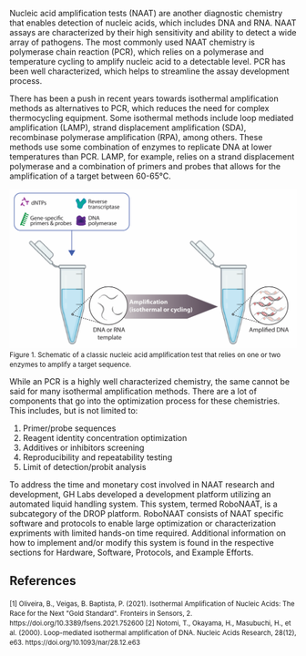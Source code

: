 Nucleic acid amplification tests (NAAT) are another diagnostic chemistry that enables detection of nucleic acids, which includes DNA and RNA. NAAT assays are characterized by their high sensitivity and ability to detect a wide array of pathogens. The most commonly used NAAT chemistry is polymerase chain reaction (PCR), which relies on a polymerase and temperature cycling to amplify nucleic acid to a detectable level. PCR has been well characterized, which helps to streamline the assay development process. 

There has been a push in recent years towards isothermal amplification methods as alternatives to PCR, which reduces the need for complex thermocycling equipment. Some isothermal methods include loop mediated amplification (LAMP), strand displacement amplification (SDA), recombinase polymerase amplification (RPA), among others. These methods use some combination of enzymes to replicate DNA at lower temperatures than PCR. LAMP, for example, relies on a strand displacement polymerase and a combination of primers and probes that allows for the amplification of a target between 60-65&deg;C. 

![NAAT Experimental Design](./images/NAAT%20experimental%20design.png) <br>
<small>Figure 1. Schematic of a classic nucleic acid amplification test that relies on one or two enzymes to amplify a target sequence. </small>

While an PCR is a highly well characterized chemistry, the same cannot be said for many isothermal amplification methods. There are a lot of components that go into the optimization process for these chemistries. This includes, but is not limited to: 

1. Primer/probe sequences 
2. Reagent identity concentration optimization 
3. Additives or inhibitors screening 
4. Reproducibility and repeatability testing 
5. Limit of detection/probit analysis

To address the time and monetary cost involved in NAAT research and development, GH Labs developed a development platform utilizing an automated liquid handling system. This system, termed RoboNAAT, is a subcategory of the DROP platform. RoboNAAT consists of NAAT specific software and protocols to enable large optimization or characterization expriments with limited hands-on time required. Additional information on how to implement and/or modify this system is found in the respective sections for Hardware, Software, Protocols, and Example Efforts. 

## References
<small>
[1]  Oliveira, B., Veigas, B. Baptista, P. (2021). Isothermal Amplification of Nucleic Acids: The Race for the Next "Gold Standard". Fronteirs in Sensors, 2. https://doi.org/10.3389/fsens.2021.752600
[2]  Notomi, T., Okayama, H., Masubuchi, H., et al. (2000). Loop-mediated isothermal amplification of DNA. Nucleic Acids Research, 28(12), e63. https://doi.org/10.1093/nar/28.12.e63 </small>

